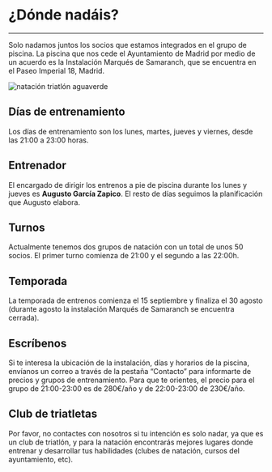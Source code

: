 # ¿Dónde nadáis?
--------------

Solo nadamos juntos los socios que estamos integrados en el grupo de piscina. La piscina que nos cede el Ayuntamiento de Madrid por medio de un acuerdo es la Instalación Marqués de Samaranch, que se encuentra en el Paseo Imperial 18, Madrid.

![natación triatlón aguaverde](http://www.aguaverde.org/wp-content/uploads/2018/02/WhatsApp-Image-2017-09-03-at-18.18.16-1024x576.jpeg)

## Días de entrenamiento
Los días de entrenamiento son los lunes, martes, jueves y viernes, desde las 21:00 a 23:00 horas. 

## Entrenador
El encargado de dirigir los entrenos a pie de piscina durante los lunes y jueves es **Augusto García Zapico**. El resto de días seguimos la planificación que Augusto elabora. 

## Turnos
Actualmente tenemos dos grupos de natación con un total de unos 50 socios. El primer turno comienza de 21:00 y el segundo a las 22:00h.

## Temporada

La temporada de entrenos comienza el 15 septiembre y finaliza el 30 agosto (durante agosto la instalación Marqués de Samaranch se encuentra cerrada).

## Escríbenos

Si te interesa la ubicación de la instalación, días y horarios de la piscina, envíanos un correo a través de la pestaña “Contacto” para informarte de precios y grupos de entrenamiento. Para que te orientes, el precio para el grupo de 21:00-23:00 es de 280€/año y de 22:00-23:00 de 230€/año.

## Club de triatletas
Por favor, no contactes con nosotros si tu intención es solo nadar, ya que es un club de triatlón, y para la natación encontrarás mejores lugares donde entrenar y desarrollar tus habilidades (clubes de natación, cursos del ayuntamiento, etc).